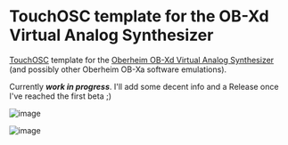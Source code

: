 # TouchOSC template for the OB-Xd Virtual Analog Synthesizer

[TouchOSC](https://hexler.net/touchosc/) template for the [Oberheim OB-Xd Virtual Analog Synthesizer](https://www.discodsp.com/obxd/) (and possibly other Oberheim OB-Xa software emulations).

Currently ***work in progress***. I'll add some decent info and a Release once I've reached the first beta ;)

![image](https://github.com/user-attachments/assets/b2e02af8-3c04-4baa-99e7-1b3bdb55bbf6)

![image](https://github.com/user-attachments/assets/bb56b671-6303-47cd-8e50-d180fd230f4f)
